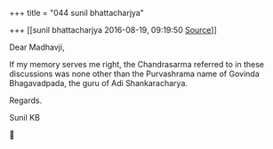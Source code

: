 +++
title = "044 sunil bhattacharjya"

+++
[[sunil bhattacharjya	2016-08-19, 09:19:50 [Source](https://groups.google.com/g/bvparishat/c/NPcHTRNM0Hk)]]



Dear Madhavji,  
  

If my memory serves me right, the Chandrasarma referred to in these discussions was none other than the Purvashrama name of Govinda Bhagavadpada, the guru of Adi Shankaracharya.  
  

Regards.  

Sunil KB  



